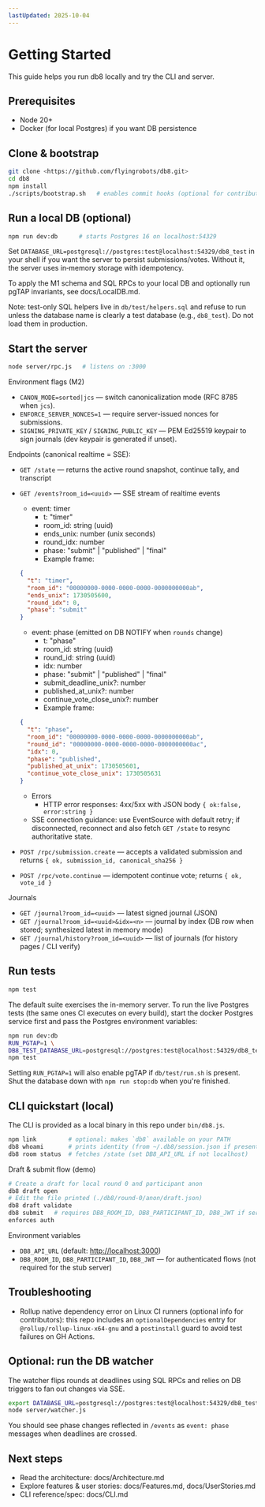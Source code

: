 ```yaml
---
lastUpdated: 2025-10-04
---
```


# Getting Started

This guide helps you run db8 locally and try the CLI and server.

## Prerequisites

- Node 20+
- Docker (for local Postgres) if you want DB persistence

## Clone & bootstrap

```bash
git clone <https://github.com/flyingrobots/db8.git>
cd db8
npm install
./scripts/bootstrap.sh   # enables commit hooks (optional for contributors)
```

## Run a local DB (optional)

```bash
npm run dev:db      # starts Postgres 16 on localhost:54329
```

Set `DATABASE_URL=postgresql://postgres:test@localhost:54329/db8_test`
in your shell
if you want the server to persist submissions/votes. Without it, the server uses
in‑memory storage with idempotency.

To apply the M1 schema and SQL RPCs to your local DB and optionally run pgTAP
invariants, see docs/LocalDB.md.

Note: test-only SQL helpers live in `db/test/helpers.sql` and refuse to run
unless the database name is clearly a test database (e.g., `db8_test`). Do not
load them in production.

## Start the server

```bash
node server/rpc.js   # listens on :3000
```

Environment flags (M2)

- `CANON_MODE=sorted|jcs` — switch canonicalization mode (RFC 8785 when `jcs`).
- `ENFORCE_SERVER_NONCES=1` — require server-issued nonces for submissions.
- `SIGNING_PRIVATE_KEY` / `SIGNING_PUBLIC_KEY` — PEM Ed25519 keypair to sign
  journals (dev keypair is generated if unset).

Endpoints (canonical realtime = SSE):

- `GET /state` — returns the active round snapshot, continue tally, and transcript
- `GET /events?room_id=<uuid>` — SSE stream of realtime events
  - event: timer
    - t: "timer"
    - room_id: string (uuid)
    - ends_unix: number (unix seconds)
    - round_idx: number
    - phase: "submit" | "published" | "final"
    - Example frame:

  ```json
  {
    "t": "timer",
    "room_id": "00000000-0000-0000-0000-0000000000ab",
    "ends_unix": 1730505600,
    "round_idx": 0,
    "phase": "submit"
  }
  ```

  - event: phase (emitted on DB NOTIFY when `rounds` change)
    - t: "phase"
    - room_id: string (uuid)
    - round_id: string (uuid)
    - idx: number
    - phase: "submit" | "published" | "final"
    - submit_deadline_unix?: number
    - published_at_unix?: number
    - continue_vote_close_unix?: number
    - Example frame:

  ```json
  {
    "t": "phase",
    "room_id": "00000000-0000-0000-0000-0000000000ab",
    "round_id": "00000000-0000-0000-0000-0000000000ac",
    "idx": 0,
    "phase": "published",
    "published_at_unix": 1730505601,
    "continue_vote_close_unix": 1730505631
  }
  ```

  - Errors
    - HTTP error responses: 4xx/5xx with JSON body `{ ok:false, error:string }`
  - SSE connection guidance: use EventSource with default retry;
    if disconnected, reconnect and also fetch `GET /state` to resync
    authoritative state.

- `POST /rpc/submission.create` — accepts a validated submission and returns `{
ok, submission_id, canonical_sha256 }`
- `POST /rpc/vote.continue` — idempotent continue vote; returns `{ ok, vote_id
}`

Journals

- `GET /journal?room_id=<uuid>` — latest signed journal (JSON)
- `GET /journal?room_id=<uuid>&idx=<n>` — journal by index (DB row when stored;
  synthesized latest in memory mode)
- `GET /journal/history?room_id=<uuid>` — list of journals (for history pages / CLI verify)

## Run tests

```bash
npm test
```

The default suite exercises the in-memory server. To run the live Postgres tests
(the same ones CI executes on every build), start the docker Postgres service
first and pass the Postgres environment variables:

```bash
npm run dev:db
RUN_PGTAP=1 \
DB8_TEST_DATABASE_URL=postgresql://postgres:test@localhost:54329/db8_test \
npm test
```

Setting `RUN_PGTAP=1` will also enable pgTAP if `db/test/run.sh` is present.
Shut the database down with `npm run stop:db` when you're finished.

## CLI quickstart (local)

The CLI is provided as a local binary in this repo under `bin/db8.js`.

```bash
npm link         # optional: makes `db8` available on your PATH
db8 whoami       # prints identity (from ~/.db8/session.json if present)
db8 room status  # fetches /state (set DB8_API_URL if not localhost)
```

Draft & submit flow (demo)

```bash
# Create a draft for local round 0 and participant anon
db8 draft open
# Edit the file printed (./db8/round-0/anon/draft.json)
db8 draft validate
db8 submit   # requires DB8_ROOM_ID, DB8_PARTICIPANT_ID, DB8_JWT if server
enforces auth
```

Environment variables

- `DB8_API_URL` (default: <http://localhost:3000>)
- `DB8_ROOM_ID`, `DB8_PARTICIPANT_ID`, `DB8_JWT` — for authenticated flows (not
  required for the stub server)

## Troubleshooting

- Rollup native dependency error on Linux CI runners (optional info for
  contributors): this repo includes an `optionalDependencies` entry for
  `@rollup/rollup-linux-x64-gnu` and a `postinstall` guard to avoid test
  failures on GH Actions.

## Optional: run the DB watcher

The watcher flips rounds at deadlines using SQL RPCs and relies on DB triggers
to fan out changes via SSE.

```bash
export DATABASE_URL=postgresql://postgres:test@localhost:54329/db8_test
node server/watcher.js
```

You should see phase changes reflected in `/events` as `event: phase` messages
when deadlines are crossed.

## Next steps

- Read the architecture: docs/Architecture.md
- Explore features & user stories: docs/Features.md, docs/UserStories.md
- CLI reference/spec: docs/CLI.md
